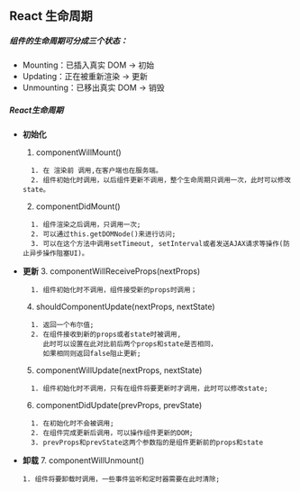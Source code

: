 ## React 生命周期


##### 组件的生命周期可分成三个状态：
+ Mounting：已插入真实 DOM -> 初始
+ Updating：正在被重新渲染 -> 更新
+ Unmounting：已移出真实 DOM -> 销毁

##### React生命周期
+ **初始化**
  1. componentWillMount()
  ```
    1. 在 渲染前 调用,在客户端也在服务端。
    2. 组件初始化时调用，以后组件更新不调用，整个生命周期只调用一次，此时可以修改state。
  ```
  
  2. componentDidMount()
  ```
    1. 组件渲染之后调用，只调用一次;
    2. 可以通过this.getDOMNode()来进行访问;
    3. 可以在这个方法中调用setTimeout, setInterval或者发送AJAX请求等操作(防止异步操作阻塞UI)。
  ```

+ **更新**
  3. componentWillReceiveProps(nextProps)
  ```
    1. 组件初始化时不调用，组件接受新的props时调用；
  ```

  4. shouldComponentUpdate(nextProps, nextState)
  ```
    1. 返回一个布尔值;
    2. 在组件接收到新的props或者state时被调用,
       此时可以设置在此对比前后两个props和state是否相同，
       如果相同则返回false阻止更新;
  ```

  5. componentWillUpdate(nextProps, nextState)
  ```
    1. 组件初始化时不调用，只有在组件将要更新时才调用，此时可以修改state;
  ```

  6. componentDidUpdate(prevProps, prevState)
  ```
    1. 在初始化时不会被调用;
    2. 在组件完成更新后调用，可以操作组件更新的DOM;
    3. prevProps和prevState这两个参数指的是组件更新前的props和state
  ```

+ **卸载**
  7. componentWillUnmount()
  ```
  1. 组件将要卸载时调用，一些事件监听和定时器需要在此时清除;
  ```

